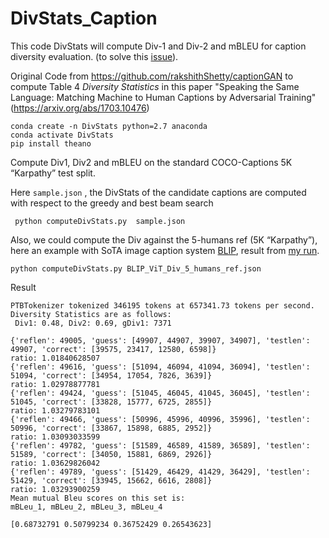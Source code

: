 # DivStats_Caption
This code DivStats will compute Div-1 and Div-2 and mBLEU for caption diversity evaluation. (to solve this [issue](https://github.com/rakshithShetty/captionGAN/issues/5)). 

Original Code from https://github.com/rakshithShetty/captionGAN to compute Table 4 _Diversity Statistics_ in this paper "Speaking the Same Language: Matching Machine to Human Captions by Adversarial Training" (https://arxiv.org/abs/1703.10476)


```
conda create -n DivStats python=2.7 anaconda
conda activate DivStats
pip install theano
```

 
Compute  Div1, Div2 and mBLEU on the standard COCO-Captions 5K “Karpathy” test split.


Here ``sample.json`` , the DivStats of the candidate captions are computed with respect to the greedy and best beam search 


 
 ```
  python computeDivStats.py  sample.json
 ```
Also, we could compute the Div against the 5-humans ref (5K “Karpathy”), here an example with SoTA image caption system [BLIP](https://arxiv.org/abs/2201.12086), result from [my run](https://github.com/sabirdvd/BLIP_image_caption_demo).

```
python computeDivStats.py BLIP_ViT_Div_5_humans_ref.json
```
Result 
```
PTBTokenizer tokenized 346195 tokens at 657341.73 tokens per second.
Diversity Statistics are as follows:
 Div1: 0.48, Div2: 0.69, gDiv1: 7371

{'reflen': 49005, 'guess': [49907, 44907, 39907, 34907], 'testlen': 49907, 'correct': [39575, 23417, 12580, 6598]}
ratio: 1.01840628507
{'reflen': 49616, 'guess': [51094, 46094, 41094, 36094], 'testlen': 51094, 'correct': [34954, 17054, 7826, 3639]}
ratio: 1.02978877781
{'reflen': 49424, 'guess': [51045, 46045, 41045, 36045], 'testlen': 51045, 'correct': [33828, 15777, 6725, 2855]}
ratio: 1.03279783101
{'reflen': 49466, 'guess': [50996, 45996, 40996, 35996], 'testlen': 50996, 'correct': [33867, 15898, 6885, 2952]}
ratio: 1.03093033599
{'reflen': 49782, 'guess': [51589, 46589, 41589, 36589], 'testlen': 51589, 'correct': [34050, 15881, 6869, 2926]}
ratio: 1.03629826042
{'reflen': 49789, 'guess': [51429, 46429, 41429, 36429], 'testlen': 51429, 'correct': [33945, 15662, 6616, 2808]}
ratio: 1.03293900259
Mean mutual Bleu scores on this set is:
mBLeu_1, mBLeu_2, mBLeu_3, mBLeu_4

[0.68732791 0.50799234 0.36752429 0.26543623]
```
